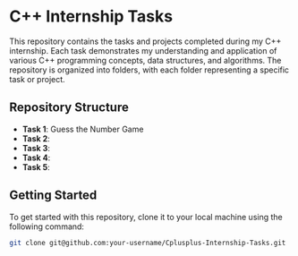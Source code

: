 # C++ Internship Tasks

This repository contains the tasks and projects completed during my C++ internship. Each task demonstrates my understanding and application of various C++ programming concepts, data structures, and algorithms. The repository is organized into folders, with each folder representing a specific task or project.

## Repository Structure

- **Task 1**: Guess the Number Game
- **Task 2**: 
- **Task 3**:
- **Task 4**:
- **Task 5**:

## Getting Started

To get started with this repository, clone it to your local machine using the following command:

```bash
git clone git@github.com:your-username/Cplusplus-Internship-Tasks.git
